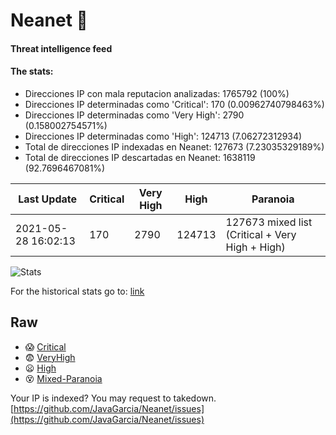 # Neanet :hocho:
#### Threat intelligence feed
#### The stats:

- Direcciones IP con mala reputacion analizadas: 1765792 (100%)
- Direcciones IP determinadas como 'Critical':  170 (0.00962740798463%)
- Direcciones IP determinadas como 'Very High':  2790 (0.158002754571%)
- Direcciones IP determinadas como 'High':  124713 (7.06272312934)
- Total de direcciones IP indexadas en Neanet:  127673 (7.23035329189%)
- Total de direcciones IP descartadas en Neanet:  1638119 (92.7696467081%)

| Last Update | Critical | Very High | High | Paranoia |
| --- | --- | --- | --- | --- |
| 2021-05-28 16:02:13 | 170 | 2790 | 124713 | 127673 mixed list (Critical + Very High + High)|

![Stats](https://docs.google.com/spreadsheets/d/e/2PACX-1vSnaNMIXVabIpDJjufMlzH7poXnshF3mgd8Is1g9ytUEzVsP5my4Trn8f-xkoLLQ38xpL3HtmUexLo6/pubchart?oid=501124687&format=image)

For the historical stats go to: [link](/stats.csv)
## Raw
- :scream: [Critical](https://raw.githubusercontent.com/JavaGarcia/Neanet/master/blacklists/neanet_critical.txt)
- :fearful: [VeryHigh](https://raw.githubusercontent.com/JavaGarcia/Neanet/master/blacklists/neanet_veryHigh.txtt)
- :frowning: [High](https://raw.githubusercontent.com/JavaGarcia/Neanet/master/blacklists/neanet_high.txt)
- :dizzy_face: [Mixed-Paranoia](https://raw.githubusercontent.com/JavaGarcia/Neanet/master/blacklists/neanet_all.txt)


Your IP is indexed? You may request to takedown. [https://github.com/JavaGarcia/Neanet/issues](https://github.com/JavaGarcia/Neanet/issues)







































































































































































































































































































































































































































































































































































































































































































































































































































































































































































































































































































































































































































































































































































































































































































































































































































































































































































































































































































































































































































































































































































































































































































































































































































































































































































































































































































































































































































































































































































































































































































































































































































































































































































































































































































































































































































































































































































































































































































































































































































































































































































































































































































































































































































































































































































































































































































































































































































































































































































































































































































































































































































































































































































































































































































































































































































































































































































































































































































































































































































































































































































































































































































































































































































































































































































































































































































































































































































































